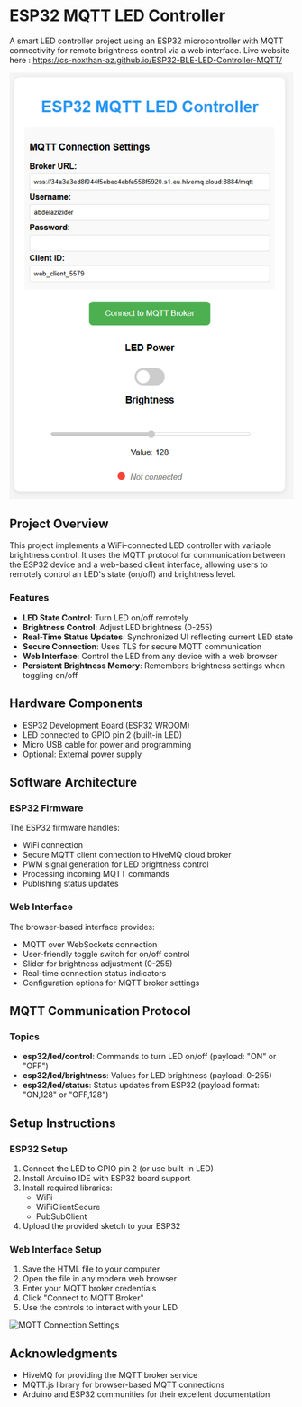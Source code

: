 # ESP32 MQTT LED Controller

A smart LED controller project using an ESP32 microcontroller with MQTT connectivity for remote brightness control via a web interface.
Live website here : https://cs-noxthan-az.github.io/ESP32-BLE-LED-Controller-MQTT/

![LED Controller Web Interface](image1.png)

## Project Overview

This project implements a WiFi-connected LED controller with variable brightness control. It uses the MQTT protocol for communication between the ESP32 device and a web-based client interface, allowing users to remotely control an LED's state (on/off) and brightness level.

### Features

- **LED State Control**: Turn LED on/off remotely
- **Brightness Control**: Adjust LED brightness (0-255)
- **Real-Time Status Updates**: Synchronized UI reflecting current LED state
- **Secure Connection**: Uses TLS for secure MQTT communication
- **Web Interface**: Control the LED from any device with a web browser
- **Persistent Brightness Memory**: Remembers brightness settings when toggling on/off

## Hardware Components

- ESP32 Development Board (ESP32 WROOM)
- LED connected to GPIO pin 2 (built-in LED)
- Micro USB cable for power and programming
- Optional: External power supply

## Software Architecture

### ESP32 Firmware

The ESP32 firmware handles:
- WiFi connection
- Secure MQTT client connection to HiveMQ cloud broker
- PWM signal generation for LED brightness control
- Processing incoming MQTT commands
- Publishing status updates

### Web Interface

The browser-based interface provides:
- MQTT over WebSockets connection
- User-friendly toggle switch for on/off control
- Slider for brightness adjustment (0-255)
- Real-time connection status indicators
- Configuration options for MQTT broker settings

## MQTT Communication Protocol

### Topics

- **esp32/led/control**: Commands to turn LED on/off (payload: "ON" or "OFF")
- **esp32/led/brightness**: Values for LED brightness (payload: 0-255)
- **esp32/led/status**: Status updates from ESP32 (payload format: "ON,128" or "OFF,128")

## Setup Instructions

### ESP32 Setup

1. Connect the LED to GPIO pin 2 (or use built-in LED)
2. Install Arduino IDE with ESP32 board support
3. Install required libraries:
   - WiFi
   - WiFiClientSecure
   - PubSubClient
4. Upload the provided sketch to your ESP32

### Web Interface Setup

1. Save the HTML file to your computer
2. Open the file in any modern web browser
3. Enter your MQTT broker credentials
4. Click "Connect to MQTT Broker"
5. Use the controls to interact with your LED

![MQTT Connection Settings](image2.jpg)




## Acknowledgments

- HiveMQ for providing the MQTT broker service
- MQTT.js library for browser-based MQTT connections
- Arduino and ESP32 communities for their excellent documentation
